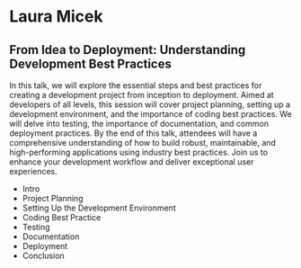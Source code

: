 # Laura Micek

## From Idea to Deployment: Understanding Development Best Practices

In this talk, we will explore the essential steps and best practices for creating a development project from inception to deployment. Aimed at developers of all levels, this session will cover project planning, setting up a development environment, and the importance of coding best practices. We will delve into testing, the importance of documentation, and common deployment practices. By the end of this talk, attendees will have a comprehensive understanding of how to build robust, maintainable, and high-performing applications using industry best practices. Join us to enhance your development workflow and deliver exceptional user experiences.

- Intro
- Project Planning
- Setting Up the Development Environment
- Coding Best Practice
- Testing
- Documentation
- Deployment
- Conclusion